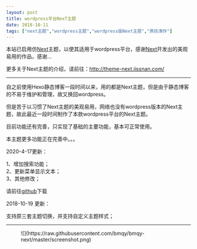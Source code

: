 ```yaml
---
layout: post
title: wordpress平台NexT主题
date: 2018-10-11
tags: ["next主题","wordpress主题","wordpress版Next主题","燕坊清作"]
---
```


<!-- wp:paragraph -->

本站已启用仿[Next](http://theme-next.iissnan.com/)主题，以使其适用于wordpress平台，感谢[Next](http://theme-next.iissnan.com/)开发出的美观易用的作品，感谢...

<!-- /wp:paragraph -->

<!-- wp:paragraph -->

更多关于Next主题的介绍，请前往：http://theme-next.iissnan.com/

<!-- /wp:paragraph -->

<!-- wp:html -->

* * *

<!-- /wp:html -->

<!-- wp:paragraph -->

自之前使用Hexo静态博客一段时间以来，用的都是Next主题，但是由于静态博客的不易于维护和管理，故又换回wordpress。

<!-- /wp:paragraph -->

<!-- wp:paragraph -->

但是苦于以习惯了Next主题的美观易用，网络也没有wordpress版本的Next主题，故此最近一段时间制作了本款wordpress平台的Next主题。

<!-- /wp:paragraph -->

<!-- wp:paragraph -->

目前功能还有完善，只实现了基础的主要功能，基本可正常使用。

<!-- /wp:paragraph -->

<!-- wp:paragraph -->

本主题更多功能正在完善中。。。

<!-- /wp:paragraph -->

<!-- wp:paragraph {"textColor":"vivid-cyan-blue"} -->

2020-4-17更新：

<!-- /wp:paragraph -->

<!-- wp:paragraph {"textColor":"vivid-cyan-blue"} -->

1、增加搜索功能；  
2、更新菜单显示文本；  
3、其他修改；

<!-- /wp:paragraph -->

<!-- wp:paragraph -->

请前往[github](https://github.com/bmqy/bmqy-next/releases)下载

<!-- /wp:paragraph -->

<!-- wp:paragraph -->

2018-10-19&nbsp;更新：

<!-- /wp:paragraph -->

<!-- wp:paragraph -->

支持原三套主题切换，并支持自定义主题样式；

<!-- /wp:paragraph -->

<!-- wp:html -->

* * *

<!-- /wp:html -->

<!-- wp:image {"id":1757} -->
<figure class="wp-block-image">![](https://raw.githubusercontent.com/bmqy/bmqy-next/master/screenshot.png)</figure>
<!-- /wp:image -->

<!-- wp:paragraph -->

<!-- /wp:paragraph -->
